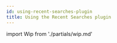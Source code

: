 ```yaml
---
id: using-recent-searches-plugin
title: Using the Recent Searches plugin
---
```


import Wip from './partials/wip.md'

<Wip />
